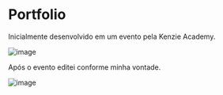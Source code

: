 # Portfolio
Inicialmente desenvolvido em um evento pela Kenzie Academy.

![image](https://user-images.githubusercontent.com/72167417/125108242-2c7e2180-e0b8-11eb-9c38-ac397b9dfa6f.png)


Após o evento editei conforme minha vontade.

![image](https://user-images.githubusercontent.com/72167417/125114410-53405600-e0c0-11eb-8585-95d214bcfcb1.png)

